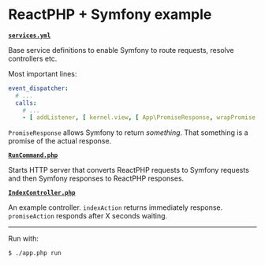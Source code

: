 # ReactPHP + Symfony example

**[`services.yml`](conf/services.yml)**

Base service definitions to enable Symfony to route requests, resolve controllers etc.

Most important lines:

```yaml
event_dispatcher:
  # ...
  calls:
    # ...
    - [ addListener, [ kernel.view, [ App\PromiseResponse, wrapPromise ] ] ]
```

`PromiseResponse` allows Symfony to return *something*. That something is a promise of the actual response.

**[`RunCommand.php`](src/App/Command/RunCommand.php)**

Starts HTTP server that converts ReactPHP requests to Symfony requests and then Symfony responses to ReactPHP responses.

**[`IndexController.php`](src/App/Controller/IndexController.php)**

An example controller. `indexAction` returns immediately response. `promiseAction` responds after X seconds waiting.

---

Run with:

```sh
$ ./app.php run
```